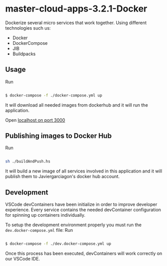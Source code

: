 # master-cloud-apps-3.2.1-Docker
Dockerize several micro services that work together. Using different technologies such us:
- Docker
- DockerCompose
- JIB
- Buildpacks

## Usage

Run
``` sh

$ docker-compose -f ./docker-compose.yml up

```

It will download all needed images from dockerhub and it will run the application.

Open [localhost on port 3000](http://localhost:3000)

## Publishing images to Docker Hub

Run
``` sh

sh ./buildAndPush.hs
```

It will build a new image of all services involved in this application and it will publish them to Javiergarciagon's docker hub account.

## Development

VSCode devContainers have been initialize in order to improve developer experience.
Every service contains the needed devContainer configuration for spinning up containers individually.

To setup the development environment properly you must run the `dev.docker-compose.yml` file:
Run
``` sh

$ docker-compose -f ./dev.docker-compose.yml up

```

Once this process has been executed, devContainers will work correctly on our VSCode IDE.
